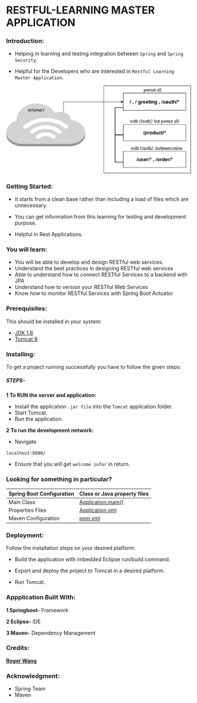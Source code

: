  # RESTFUL-LEARNING MASTER APPLICATION

### Introduction:
- Helping in learning and testing integration between `Spring` and `Spring Security`.

- Helpful for the Developers who are interested in `Restful Learning Master Application`.

![Diagram](RogerRestful.png)


### Getting Started:

- It starts from a clean base rather than including a load of files which are unnecessary.

- You can get information from this learning for testing and development purpose.

- Helpful in Rest Applications.

### You will learn: 
- You will be able to develop and design RESTful web services.
- Understand the best practices in designing RESTful web services
- Able to understand how to connect RESTful Services to a backend with JPA
- Understand how to version your RESTful Web Services
- Know how to monitor RESTful Services with Spring Boot Actuator


### Prerequisites:

This should be installed in your system:

- [JDK 1.8](https://docs.oracle.com/javase/8/docs/technotes/guides/install/install_overview.html )
- [Tomcat 8]( http://tomcat.apache.org/tomcat-8.0-doc/)


### Installing:

To get a project running successfully you have to follow the given steps:


##### STEPS-


**1 To RUN the server and application:**

- Install the application `.jar file` into the `Tomcat` application folder.
- Start Tomcat.
- Run the application.

 
**2 To run the development network:** 

- Navigate
```
localhost:8080/
```

- Ensure that you will get `welcome infor` in return.

### Looking for something in particular?

| Spring Boot Configuration |Class or Java property files|
| --------------------------|----------------------------|
|   Main Class              |[Application.main()]( https://github.com/BCSTechLearning/Restful-Learning/blob/roger/src/main/java/boot/Application.java)|
|   Properties Files        |[Application.yml](https://github.com/BCSTechLearning/Restful-Learning/blob/roger/application.yml)| 
|   Maven Configuration     | [pom.xml ]( https://github.com/BCSTechLearning/Restful-Learning/blob/roger/pom.xml ) |



### Deployment:

Follow the installation steps on your desired platform:

- Build the application with imbedded Eclipse run/build command.

- Export and deploy the project to Tomcat in a desired platform.

- Run Tomcat.


### Appplication Built With:

**1 Springboot-** Framework

**2 Eclipse-** IDE

**3 Maven-** Dependency Management



### Credits:

[**Roger Wang**](Lujie.Wang@bcstechnology.com.au)




### Acknowledgment:

- Spring Team
- Maven


 

























